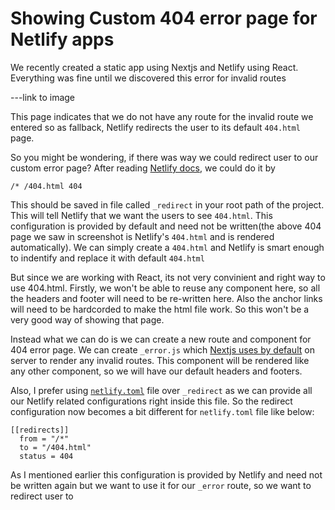 # Showing Custom 404 error page for Netlify apps

We recently created a static app using Nextjs and Netlify using React. Everything was fine until we discovered this error for invalid routes

---link to image

This page indicates that we do not have any route for the invalid route we entered so as fallback, Netlify redirects the user to its default `404.html` page.

So you might be wondering, if there was way we could redirect user to our custom error page?
After reading [Netlify docs](https://www.netlify.com/docs/redirects/#custom-404), we could do it by

```
/* /404.html 404
```

This should be saved in file called `_redirect` in your root path of the project. This will tell Netlify that we want the users to see `404.html`. This configuration is provided by default and need not be written(the above 404 page we saw in screenshot is Netlify's `404.html` and is rendered automatically). We can simply create a `404.html` and Netlify is smart enough to indentify and replace it with default `404.html`

But since we are working with React, its not very convinient and right way to use 404.html. Firstly, we won't be able to reuse any component here, so all the headers and footer will need to be re-written here. Also the anchor links will need to be hardcorded to make the html file work. So this won't be a very good way of showing that page.

Instead what we can do is we can create a new route and component for 404 error page. We can create `_error.js` which [Nextjs uses by default](https://nextjs.org/docs/#custom-error-handling) on server to render any invalid routes. This component will be rendered like any other component, so we will have our default headers and footers.

Also, I prefer using [`netlify.toml`](https://www.netlify.com/docs/netlify-toml-reference/) file over `_redirect` as we can provide all our Netlify related configurations right inside this file. So the redirect configuration now becomes a bit different for `netlify.toml` file like below:

```
[[redirects]]
  from = "/*"
  to = "/404.html"
  status = 404
```
As I mentioned earlier this configuration is provided by Netlify and need not be written again but we want to use it for our `_error` route, so we want to redirect user to





